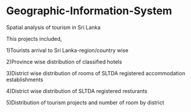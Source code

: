 # Geographic-Information-System
Spatial analysis of tourism in Sri Lanka

This projects included,

1)Tourists arrival to Sri Lanka-region/country wise

2)Province wise distribution of classified hotels 

3)District wise distribution of rooms of SLTDA registered accommodation establishments

4)District wise distribution of SLTDA registered resturants

5)Distribution of tourism projects and number of room by district
